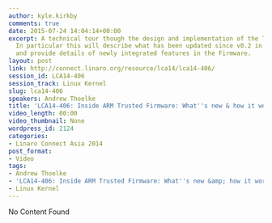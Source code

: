```yaml
---
author: kyle.kirkby
comments: true
date: 2015-07-24 14:04:14+00:00
excerpt: A technical tour though the design and implementation of the Trusted Firmware.
  In particular this will describe what has been updated since v0.2 in October 2013
  and provide details of newly integrated features in the Firmware.
layout: post
link: http://connect.linaro.org/resource/lca14/lca14-406/
session_id: LCA14-406
session_track: Linux Kernel
slug: lca14-406
speakers: Andrew Thoelke
title: 'LCA14-406: Inside ARM Trusted Firmware: What''s new & how it works'
video_length: 00:00
video_thumbnail: None
wordpress_id: 2124
categories:
- Linaro Connect Asia 2014
post_format:
- Video
tags:
- Andrew Thoelke
- 'LCA14-406: Inside ARM Trusted Firmware: What''s new &amp; how it works'
- Linux Kernel
---
```


No Content Found

